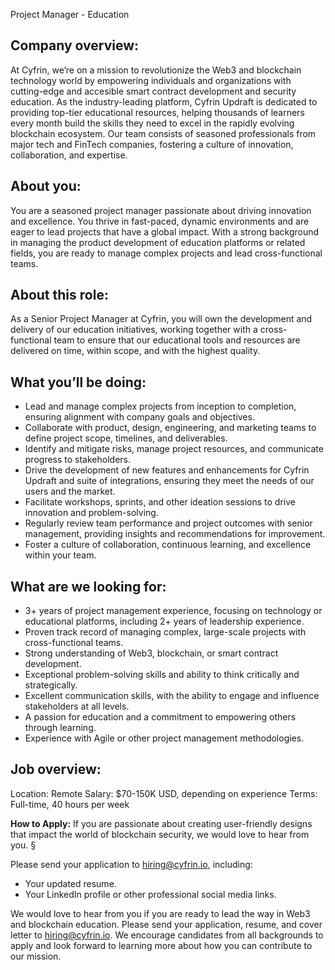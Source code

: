 Project Manager - Education

## Company overview:
At Cyfrin, we’re on a mission to revolutionize the Web3 and blockchain technology world by empowering individuals and organizations with cutting-edge and accesible smart contract development and security education. As the industry-leading platform, Cyfrin Updraft is dedicated to providing top-tier educational resources, helping thousands of learners every month build the skills they need to excel in the rapidly evolving blockchain ecosystem. Our team consists of seasoned professionals from major tech and FinTech companies, fostering a culture of innovation, collaboration, and expertise.

## About you:
You are a seasoned project manager passionate about driving innovation and excellence. You thrive in fast-paced, dynamic environments and are eager to lead projects that have a global impact. With a strong background in managing the product development of education platforms or related fields, you are ready to manage complex projects and lead cross-functional teams.

## About this role:
As a Senior Project Manager at Cyfrin, you will own the development and delivery of our education initiatives, working together with a cross-functional team to ensure that our educational tools and resources are delivered on time, within scope, and with the highest quality.

## What you’ll be doing:
- Lead and manage complex projects from inception to completion, ensuring alignment with company goals and objectives.
- Collaborate with product, design, engineering, and marketing teams to define project scope, timelines, and deliverables.
- Identify and mitigate risks, manage project resources, and communicate progress to stakeholders.
- Drive the development of new features and enhancements for Cyfrin Updraft and suite of integrations, ensuring they meet the needs of our users and the market.
- Facilitate workshops, sprints, and other ideation sessions to drive innovation and problem-solving.
- Regularly review team performance and project outcomes with senior management, providing insights and recommendations for improvement.
- Foster a culture of collaboration, continuous learning, and excellence within your team.


## What are we looking for:

- 3+ years of project management experience, focusing on technology or educational platforms, including 2+ years of leadership experience.
- Proven track record of managing complex, large-scale projects with cross-functional teams.
- Strong understanding of Web3, blockchain, or smart contract development.
- Exceptional problem-solving skills and ability to think critically and strategically.
- Excellent communication skills, with the ability to engage and influence stakeholders at all levels.
- A passion for education and a commitment to empowering others through learning.
- Experience with Agile or other project management methodologies.

## Job overview:
Location: Remote
Salary: $70-150K USD, depending on experience
Terms: Full-time, 40 hours per week

**How to Apply:**
If you are passionate about creating user-friendly designs that impact the world of blockchain security, we would love to hear from you. §

Please send your application to hiring@cyfrin.io, including:
- Your updated resume.
- Your LinkedIn profile or other professional social media links.


We would love to hear from you if you are ready to lead the way in Web3 and blockchain education. Please send your application, resume, and cover letter to hiring@cyfrin.io. 
We encourage candidates from all backgrounds to apply and look forward to learning more about how you can contribute to our mission.
